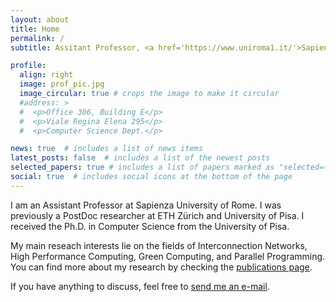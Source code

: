 ```yaml
---
layout: about
title: Home
permalink: /
subtitle: Assitant Professor, <a href='https://www.uniroma1.it/'>Sapienza University of Rome</a>

profile:
  align: right
  image: prof_pic.jpg
  image_circular: true # crops the image to make it circular
  #address: >
  #  <p>Office 306, Building E</p>
  #  <p>Viale Regina Elena 295</p>
  #  <p>Computer Science Dept.</p>

news: true  # includes a list of news items
latest_posts: false  # includes a list of the newest posts
selected_papers: true # includes a list of papers marked as "selected={true}"
social: true  # includes social icons at the bottom of the page
---
```


I am an Assistant Professor at Sapienza University of Rome. I was previously a PostDoc researcher at ETH Zürich and University of Pisa. I received the Ph.D. in Computer Science from the University of Pisa.

My main reseach interests lie on the fields of Interconnection Networks, High Performance Computing, Green Computing, and Parallel Programming.
You can find more about my research by checking the [publications page](/publications/).

If you have anything to discuss, feel free to [send me an e-mail](mailto:desensi@di.uniroma1.it).